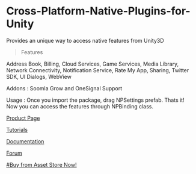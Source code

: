 # Cross-Platform-Native-Plugins-for-Unity
Provides an unique way to access native features from Unity3D

>Features 

Address Book, Billing, Cloud Services, Game Services, Media Library, Network Connectivity, Notification Service, 
Rate My App, Sharing, Twitter SDK, UI Dialogs, WebView

Addons : Soomla Grow and OneSignal Support

Usage : 
        Once you import the package, drag NPSettings prefab. Thats it!
        Now you can access the features through NPBinding class.

[Product Page](http://voxelbusters.com/products/native-plugins/website)

[Tutorials](https://tutorials.cpnp.voxelbusters.com/)

[Documentation](http://voxelbusters.github.io/Cross-Platform-Native-Plugins-for-Unity/Documentation/DoxygenOutput/html/annotated.html)

[Forum](http://www.voxelbusters.com/products/native-plugins/forum/index.php)

[#Buy from Asset Store Now!](https://www.assetstore.unity3d.com/#!/content/31086)
